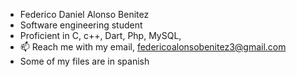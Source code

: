 -  Federico Daniel Alonso Benitez
-  Software engineering student
-  Proficient in C, c++, Dart, Php, MySQL,
- 📫 Reach me with my email, federicoalonsobenitez3@gmail.com
- Some of my files are in spanish
<!---
FDAB2001/FDAB2001 is a ✨ special ✨ repository because its `README.md` (this file) appears on your GitHub profile.
You can click the Preview link to take a look at your changes.
--->

